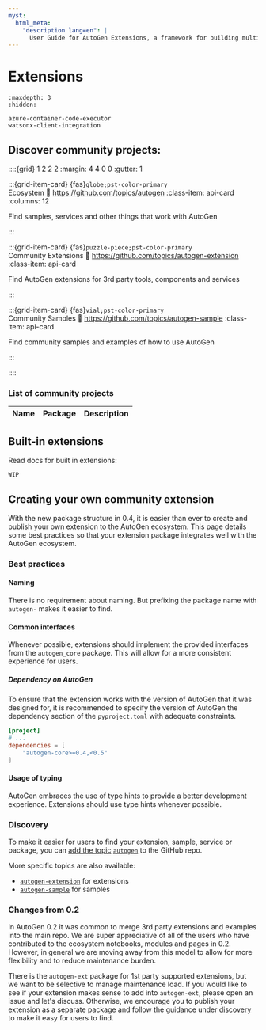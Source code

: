 ```yaml
---
myst:
  html_meta:
    "description lang=en": |
      User Guide for AutoGen Extensions, a framework for building multi-agent applications with AI agents.
---
```


# Extensions

```{toctree}
:maxdepth: 3
:hidden:

azure-container-code-executor
watsonx-client-integration
```


## Discover community projects:

::::{grid} 1 2 2 2
:margin: 4 4 0 0
:gutter: 1

:::{grid-item-card} {fas}`globe;pst-color-primary` <br> Ecosystem
:link: https://github.com/topics/autogen
:class-item: api-card
:columns: 12

Find samples, services and other things that work with AutoGen

:::

:::{grid-item-card} {fas}`puzzle-piece;pst-color-primary` <br> Community Extensions
:link: https://github.com/topics/autogen-extension
:class-item: api-card

Find AutoGen extensions for 3rd party tools, components and services

:::

:::{grid-item-card} {fas}`vial;pst-color-primary` <br> Community Samples
:link: https://github.com/topics/autogen-sample
:class-item: api-card

Find community samples and examples of how to use AutoGen

:::

::::


### List of community projects

| Name | Package | Description |
|---|---|---|

<!-- Example -->
<!-- | [My Model Client](https://github.com/example)  | [PyPi](https://pypi.org/project/example) | Model client for my custom model service | -->
<!-- - Name should link to the project page or repo
- Package should link to the PyPi page
- Description should be a brief description of the project. 1 short sentence is ideal. -->


## Built-in extensions

Read docs for built in extensions:

```{note}
WIP
```

<!-- ::::{grid} 1 2 3 3
:margin: 4 4 0 0
:gutter: 1

:::{grid-item-card} LangChain Tools
:link: python/autogen_agentchat/autogen_agentchat
:link-type: doc
:::

:::{grid-item-card} ACA Dynamic Sessions Code Executor
:link: python/autogen_agentchat/autogen_agentchat
:link-type: doc
:::

:::: -->


## Creating your own community extension

With the new package structure in 0.4, it is easier than ever to create and publish your own extension to the AutoGen ecosystem. This page details some best practices so that your extension package  integrates well with the AutoGen ecosystem.

### Best practices

#### Naming

There is no requirement about naming. But prefixing the package name with `autogen-` makes it easier to find.

#### Common interfaces

Whenever possible, extensions should implement the provided interfaces from the `autogen_core` package. This will allow for a more consistent experience for users.

##### Dependency on AutoGen

To ensure that the extension works with the version of AutoGen that it was designed for, it is recommended to specify the version of AutoGen the dependency section of the `pyproject.toml` with adequate constraints.

```toml
[project]
# ...
dependencies = [
    "autogen-core>=0.4,<0.5"
]
```

#### Usage of typing

AutoGen embraces the use of type hints to provide a better development experience. Extensions should use type hints whenever possible.

### Discovery

To make it easier for users to find your extension, sample, service or package, you can [add the topic](https://docs.github.com/en/repositories/managing-your-repositorys-settings-and-features/customizing-your-repository/classifying-your-repository-with-topics) [`autogen`](https://github.com/topics/autogen) to the GitHub repo.

More specific topics are also available:

- [`autogen-extension`](https://github.com/topics/autogen-extension) for extensions
- [`autogen-sample`](https://github.com/topics/autogen-sample) for samples

### Changes from 0.2

In AutoGen 0.2 it was common to merge 3rd party extensions and examples into the main repo. We are super appreciative of all of the users who have contributed to the ecosystem notebooks, modules and pages in 0.2. However, in general we are moving away from this model to allow for more flexibility and to reduce maintenance burden.

There is the `autogen-ext` package for 1st party supported extensions, but we want to be selective to manage maintenance load. If you would like to see if your extension makes sense to add into `autogen-ext`, please open an issue and let's discuss. Otherwise, we encourage you to publish your extension as a separate package and follow the guidance under [discovery](#discovery) to make it easy for users to find.
